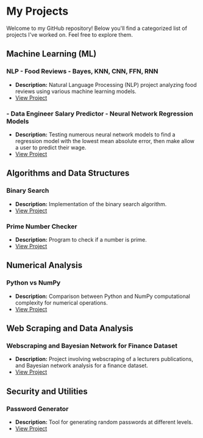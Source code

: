 # My Projects

Welcome to my GitHub repository! Below you'll find a categorized list of projects I've worked on. Feel free to explore them.

## Machine Learning (ML)

### NLP - Food Reviews - Bayes, KNN, CNN, FFN, RNN

- **Description:** Natural Language Processing (NLP) project analyzing food reviews using various machine learning models.
- [View Project](https://github.com/Samuel-Mason-git/Recent-Projects/blob/main/NLP%20-%20Food%20Reviews%20-%20Bayes%2C%20KNN%2C%20CNN%2C%20FFN%2C%20RNN.)

### - Data Engineer Salary Predictor - Neural Network Regression Models 

- **Description:** Testing numerous neural network models to find a regression model with the lowest mean absolute error, then make allow a user to predict their wage.
- [View Project](https://github.com/Samuel-Mason-git/Recent-Projects/blob/main/Data_Engineer_ML_Regression.ipynb)


## Algorithms and Data Structures

### Binary Search

- **Description:** Implementation of the binary search algorithm.
- [View Project](link_to_binary_search_project)

### Prime Number Checker

- **Description:** Program to check if a number is prime.
- [View Project](https://github.com/Samuel-Mason-git/Recent-Projects/blob/main/Binary_Search)

## Numerical Analysis

### Python vs NumPy

- **Description:** Comparison between Python and NumPy computational complexity for numerical operations.
- [View Project](https://github.com/Samuel-Mason-git/Recent-Projects/blob/main/Python_vs_NumPy)

## Web Scraping and Data Analysis

### Webscraping and Bayesian Network for Finance Dataset

- **Description:** Project involving webscraping of a lecturers publications, and Bayesian network analysis for a finance dataset.
- [View Project](https://github.com/Samuel-Mason-git/Recent-Projects/blob/main/Webscraping%20and%20Bayesian%20Network%20for%20Finance%20Dataset)

## Security and Utilities

### Password Generator

- **Description:** Tool for generating random passwords at different levels.
- [View Project](https://github.com/Samuel-Mason-git/Recent-Projects/blob/main/Password_Generator)
